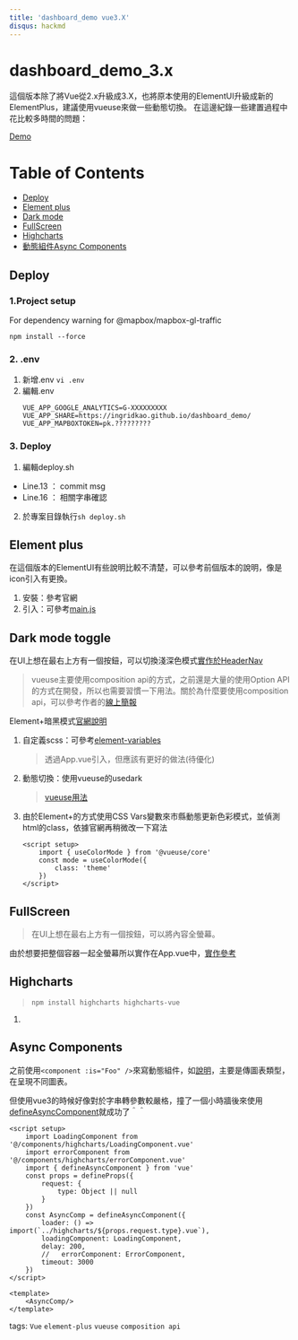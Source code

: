 ```yaml
---
title: 'dashboard_demo vue3.X'
disqus: hackmd
---
```

# dashboard_demo_3.x

這個版本除了將Vue從2.x升級成3.X，也將原本使用的ElementUI升級成新的ElementPlus，建議使用vueuse來做一些動態切換。
在這邊紀錄一些建置過程中花比較多時間的問題：

[Demo](https://ingridkao.github.io/dashboard_demo_3.x/)



# Table of Contents
* [Deploy](#deploy)
* [Element plus](#element-plus)
* [Dark mode](#dark-mode-toggle)
* [FullScreen](#fullScreen)
* [Highcharts](#highcharts)
* [動態組件Async Components](#async-components)


## Deploy
### 1.Project setup
For dependency warning for @mapbox/mapbox-gl-traffic
```
npm install --force
```
### 2. .env
1. 新增.env
    `vi .env`
2. 編輯.env
    ```
    VUE_APP_GOOGLE_ANALYTICS=G-XXXXXXXXX
    VUE_APP_SHARE=https://ingridkao.github.io/dashboard_demo/
    VUE_APP_MAPBOXTOKEN=pk.?????????
    ```
### 3. Deploy
1. 編輯deploy.sh
 - Line.13 ： commit msg
 - Line.16 ： 相關字串確認
2. 於專案目錄執行`sh deploy.sh`



## Element plus

在這個版本的ElementUI有些說明比較不清楚，可以參考前個版本的說明，像是icon引入有更換。
1. 安裝：參考官網
2. 引入：可參考[main.js](https://github.com/ingridkao/dashboard_demo_3.x/blob/main/src/main.js)



## Dark mode toggle
在UI上想在最右上方有一個按鈕，可以切換淺深色模式[實作於HeaderNav](https://github.com/ingridkao/dashboard_demo_3.x/blob/main/src/components/HeaderNav.vue)

> vueuse主要使用composition api的方式，之前還是大量的使用Option API的方式在開發，所以也需要習慣一下用法。關於為什麼要使用composition api，可以參考作者的[線上簡報](https://talks.antfu.me/2021/vueconf-china/1)
    
Element+暗黑模式[官網說明](https://element-plus.org/zh-CN/guide/dark-mode.html)
1. 自定義scss：可參考[element-variables](https://github.com/ingridkao/dashboard_demo_3.x/blob/main/src/assets/styles/element-variables.scss)
    > 透過App.vue引入，但應該有更好的做法(待優化)
2. 動態切換：使用vueuse的usedark
    > [vueuse用法](https://vueuse.org/core/usedark/#usedark)
3. 由於Element+的方式使用CSS Vars變數來市縣動態更新色彩模式，並偵測html的class，依據官網再稍微改一下寫法
    ```
    <script setup>
        import { useColorMode } from '@vueuse/core'
        const mode = useColorMode({
            class: 'theme'
        })
    </script>
    ```



## FullScreen
> 在UI上想在最右上方有一個按鈕，可以將內容全螢幕。

由於想要把整個容器一起全螢幕所以實作在App.vue中，[實作參考](https://github.com/ingridkao/dashboard_demo_3.x/blob/main/src/App.vue)



## Highcharts
> `npm install highcharts highcharts-vue`
1. 



## Async Components
之前使用`<component :is="Foo" />`來寫動態組件，如[說明](https://vuejs.org/api/sfc-script-setup.html#using-components)，主要是傳圖表類型，在呈現不同圖表。

但使用vue3的時候好像對於字串轉參數較嚴格，撞了一個小時牆後來使用[defineAsyncComponent](https://vuejs.org/guide/components/async.html)就成功了＾＾

```
<script setup>
	import LoadingComponent from '@/components/highcharts/LoadingComponent.vue'
	import errorComponent from '@/components/highcharts/errorComponent.vue'
    import { defineAsyncComponent } from 'vue'
    const props = defineProps({
        request: { 
            type: Object || null
        }
    })
    const AsyncComp = defineAsyncComponent({
        loader: () => import(`../highcharts/${props.request.type}.vue`),
        loadingComponent: LoadingComponent,
        delay: 200,
        //   errorComponent: ErrorComponent,
        timeout: 3000
    })
</script>

<template>
    <AsyncComp/>
</template>
```


tags: `Vue` `element-plus` `vueuse` `composition api`